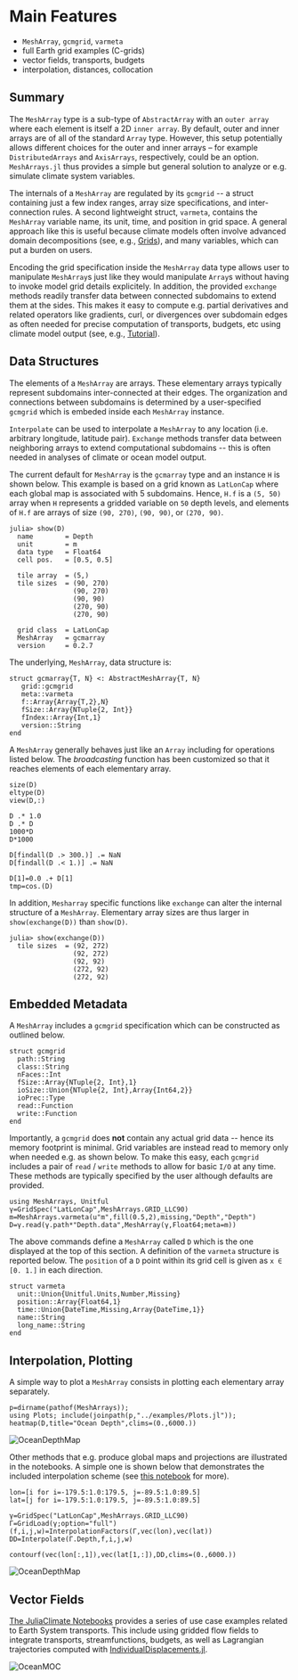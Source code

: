 # Main Features

- `MeshArray`, `gcmgrid`, `varmeta`
- full Earth grid examples (C-grids)
- vector fields, transports, budgets
- interpolation, distances, collocation

## Summary

The `MeshArray` type is a sub-type of `AbstractArray` with an `outer array` where each element is itself a 2D `inner array`. By default, outer and inner arrays are of all of the standard `Array` type. However, this setup potentially allows different choices for the outer and inner arrays – for example `DistributedArrays` and `AxisArrays`, respectively, could be an option. `MeshArrays.jl` thus provides a simple but general solution to analyze or e.g. simulate climate system variables. 

The internals of a `MeshArray` are regulated by its `gcmgrid` -- a struct containing just a few index ranges, array size specifications, and inter-connection rules. A second  lightweight struct, `varmeta`, contains the `MeshArray` variable name, its unit, time, and position in grid space. A general approach like this is useful because climate models often involve advanced domain decompositions (see, e.g., [Grids](@ref)), and many variables, which can put a burden on users. 

Encoding the grid specification inside the `MeshArray` data type allows user to manipulate `MeshArray`s just like they would manipulate `Array`s without having to invoke model grid details explicitely. In addition, the provided `exchange` methods readily transfer data between connected subdomains to extend them at the sides. This makes it easy to compute e.g. partial derivatives and related operators like gradients, curl, or divergences over subdomain edges as often needed for precise computation of transports, budgets, etc using climate model output (see, e.g., [Tutorial](@ref)).

## Data Structures

The elements of a `MeshArray` are arrays. These elementary arrays typically represent subdomains inter-connected at their edges. The organization and connections between subdomains is determined by a user-specified `gcmgrid` which is embeded inside each `MeshArray` instance. 

`Interpolate` can be used to interpolate a `MeshArray` to any location (i.e. arbitrary longitude, latitude pair). `Exchange` methods transfer data between neighboring arrays to extend computational subdomains -- this is often needed in analyses of climate or ocean model output. 

The current default for `MeshArray` is the `gcmarray` type and an instance `H` is shown below. This example is based on a grid known as `LatLonCap` where each global map is associated with 5 subdomains. Hence, `H.f` is a `(5, 50)` array when `H` represents a gridded variable on `50` depth levels, and elements of  `H.f` are arrays of size `(90, 270)`, `(90, 90)`, or `(270, 90)`. 

```
julia> show(D)
  name        = Depth
  unit        = m
  data type   = Float64
  cell pos.   = [0.5, 0.5]

  tile array  = (5,)
  tile sizes  = (90, 270)
                (90, 270)
                (90, 90)
                (270, 90)
                (270, 90)

  grid class  = LatLonCap
  MeshArray   = gcmarray 
  version     = 0.2.7 
```

The underlying, `MeshArray`, data structure is:

```
struct gcmarray{T, N} <: AbstractMeshArray{T, N}
   grid::gcmgrid
   meta::varmeta
   f::Array{Array{T,2},N}
   fSize::Array{NTuple{2, Int}}
   fIndex::Array{Int,1}
   version::String
end
```

A `MeshArray` generally behaves just like an `Array` including for operations listed below. The _broadcasting_ function has been customized so that it reaches elements of each elementary array.

```
size(D)
eltype(D)
view(D,:)

D .* 1.0
D .* D
1000*D
D*1000

D[findall(D .> 300.)] .= NaN
D[findall(D .< 1.)] .= NaN

D[1]=0.0 .+ D[1]
tmp=cos.(D)
```

In addition, `Mesharray` specific functions like `exchange` can alter the internal structure of a `MeshArray`. Elementary array sizes are thus larger in `show(exchange(D))` than `show(D)`.

```
julia> show(exchange(D))
  tile sizes  = (92, 272)
                (92, 272)
                (92, 92)
                (272, 92)
                (272, 92)
```

## Embedded Metadata

A `MeshArray` includes a `gcmgrid` specification which can be constructed as outlined below.

```
struct gcmgrid
  path::String
  class::String
  nFaces::Int
  fSize::Array{NTuple{2, Int},1}
  ioSize::Union{NTuple{2, Int},Array{Int64,2}}
  ioPrec::Type
  read::Function
  write::Function
end
```

Importantly, a `gcmgrid` does **not** contain any actual grid data -- hence its memory footprint is minimal. Grid variables are instead read to memory only when needed e.g. as shown below. To make this easy, each `gcmgrid` includes a pair of `read` / `write` methods to allow for basic `I/O` at any time. These methods are typically specified by the user although defaults are provided. 

```
using MeshArrays, Unitful
γ=GridSpec("LatLonCap",MeshArrays.GRID_LLC90)
m=MeshArrays.varmeta(u"m",fill(0.5,2),missing,"Depth","Depth")
D=γ.read(γ.path*"Depth.data",MeshArray(γ,Float64;meta=m))
```

The above commands define a `MeshArray` called `D` which is the one displayed at the top of this section. A definition of the `varmeta` structure is reported below. The `position` of a `D` point within its grid cell is given as `x ∈ [0. 1.]` in each direction.

```
struct varmeta
  unit::Union{Unitful.Units,Number,Missing}
  position::Array{Float64,1}
  time::Union{DateTime,Missing,Array{DateTime,1}}
  name::String
  long_name::String
end
```

## Interpolation, Plotting

A simple way to plot a `MeshArray` consists in plotting each elementary array separately. 

```
p=dirname(pathof(MeshArrays));
using Plots; include(joinpath(p,"../examples/Plots.jl"));
heatmap(D,title="Ocean Depth",clims=(0.,6000.))
```

![OceanDepthMap](https://raw.githubusercontent.com/juliaclimate/MeshArrays.jl/master/docs/images/ocean_depth.png)

Other methods that e.g. produce global maps and projections are illustrated in the notebooks. A simple one is shown below that demonstrates the included interpolation scheme (see [this notebook](https://nbviewer.org/github/JuliaClimate/GlobalOceanNotebooks/blob/master/DataStructures/04_interpolation.ipynb) for more).

```
lon=[i for i=-179.5:1.0:179.5, j=-89.5:1.0:89.5]
lat=[j for i=-179.5:1.0:179.5, j=-89.5:1.0:89.5]

γ=GridSpec("LatLonCap",MeshArrays.GRID_LLC90)
Γ=GridLoad(γ;option="full")
(f,i,j,w)=InterpolationFactors(Γ,vec(lon),vec(lat))
DD=Interpolate(Γ.Depth,f,i,j,w)

contourf(vec(lon[:,1]),vec(lat[1,:]),DD,clims=(0.,6000.))
```

![OceanDepthMap](https://raw.githubusercontent.com/juliaclimate/MeshArrays.jl/master/docs/images/interp_depth.png)

## Vector Fields

[The JuliaClimate Notebooks](https://juliaclimate.github.io/GlobalOceanNotebooks/) provides a series of use case examples related to Earth System transports. This include using gridded flow fields to integrate transports, streamfunctions, budgets, as well as Lagrangian trajectories computed with [IndividualDisplacements.jl](https://github.com/JuliaClimate/IndividualDisplacements.jl).

![OceanMOC](https://github.com/JuliaClimate/GlobalOceanNotebooks/raw/master/OceanTransports/MOC.png)

